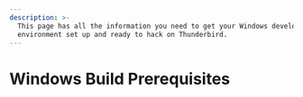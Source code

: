 ```yaml
---
description: >-
  This page has all the information you need to get your Windows development
  environment set up and ready to hack on Thunderbird.
---
```


# Windows Build Prerequisites

